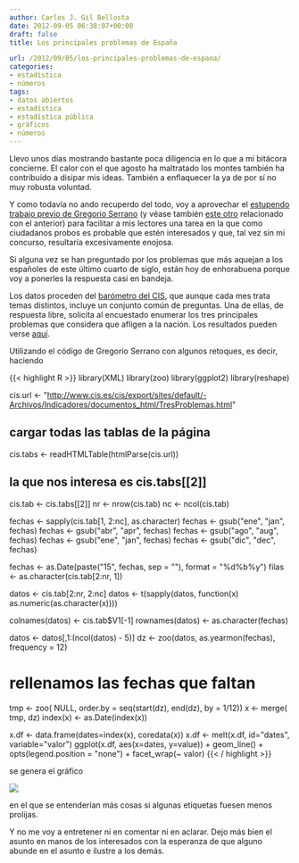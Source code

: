 ```yaml
---
author: Carlos J. Gil Bellosta
date: 2012-09-05 06:38:07+00:00
draft: false
title: Los principales problemas de España

url: /2012/09/05/los-principales-problemas-de-espana/
categories:
- estadística
- números
tags:
- datos abiertos
- estadística
- estadística pública
- gráficos
- números
---
```


Llevo unos días mostrando bastante poca diligencia en lo que a mi bitácora concierne. El calor con el que agosto ha maltratado los montes también ha contribuido a disipar mis ideas. También a enflaquecer la ya de por sí no muy robusta voluntad.

Y como todavía no ando recuperdo del todo, voy a aprovechar el [estupendo trabajo previo de Gregorio Serrano](http://www.grserrano.es/wp/2012/09/ejemplo-de-web-scraping-indicadores-de-confianza-politica/) (y véase también [este otro](http://www.grserrano.es/wp/2012/09/la-desconfianza-en-los-politicos/) relacionado con el anterior) para facilitar a mis lectores una tarea en la que como ciudadanos probos es probable que estén interesados y que, tal vez sin mi concurso, resultaría excesivamente enojosa.

Si alguna vez se han preguntado por los problemas que más aquejan a los españoles de este último cuarto de siglo, están hoy de enhorabuena porque voy a ponerles la respuesta casi en bandeja.

Los datos proceden del [barómetro del CIS](http://www.cis.es/cis/opencms/ES/11_barometros/indicadores.html), que aunque cada mes trata temas distintos, incluye un conjunto común de preguntas. Una de ellas, de respuesta libre, solicita al encuestado enumerar los tres principales problemas que considera que afligen a la nación. Los resultados pueden verse [aquí](http://www.cis.es/cis/export/sites/default/-Archivos/Indicadores/documentos_html/TresProblemas.html).

Utilizando el código de Gregorio Serrano con algunos retoques, es decir, haciendo

{{< highlight R >}}
library(XML)
library(zoo)
library(ggplot2)
library(reshape)

cis.url <- "http://www.cis.es/cis/export/sites/default/-Archivos/Indicadores/documentos_html/TresProblemas.html"

## cargar todas las tablas de la página

cis.tabs <- readHTMLTable(htmlParse(cis.url))

## la que nos interesa es cis.tabs[[2]]
cis.tab <- cis.tabs[[2]]
nr <- nrow(cis.tab)
nc <- ncol(cis.tab)

fechas <- sapply(cis.tab[1, 2:nc], as.character)
fechas <- gsub("ene", "jan", fechas)
fechas <- gsub("abr", "apr", fechas)
fechas <- gsub("ago", "aug", fechas)
fechas <- gsub("ene", "jan", fechas)
fechas <- gsub("dic", "dec", fechas)

fechas <- as.Date(paste("15", fechas, sep = ""), format = "%d%b%y")
filas <- as.character(cis.tab[2:nr, 1])

datos <- cis.tab[2:nr, 2:nc]
datos <- t(sapply(datos, function(x) as.numeric(as.character(x))))

colnames(datos) <- cis.tab$V1[-1]
rownames(datos) <- as.character(fechas)

datos <- datos[,1:(ncol(datos) - 5)]
dz <- zoo(datos, as.yearmon(fechas), frequency = 12)

# rellenamos las fechas que faltan
tmp <- zoo( NULL, order.by = seq(start(dz), end(dz), by = 1/12))
x <- merge( tmp, dz)
index(x) <- as.Date(index(x))

x.df <- data.frame(dates=index(x), coredata(x))
x.df <- melt(x.df, id="dates", variable="valor")
ggplot(x.df, aes(x=dates, y=value)) + geom_line() + opts(legend.position = "none") + facet_wrap(~ valor)
{{< / highlight >}}

se genera el gráfico

[![](/wp-uploads/2012/09/problemas_cis.png#center)
](/wp-uploads/2012/09/problemas_cis.png#center)

en el que se entenderían más cosas si algunas etiquetas fuesen menos prolijas.

Y no me voy a entretener ni en comentar ni en aclarar. Dejo más bien el asunto en manos de los interesados con la esperanza de que alguno abunde en el asunto e ilustre a los demás.
